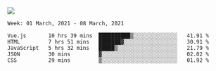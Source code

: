 <!--
**Mat2ja/Mat2ja** is a ✨ _special_ ✨ repository because its `README.md` (this file) appears on your GitHub profile.

Here are some ideas to get you started:

- 🔭 I’m currently working on ...
- 🌱 I’m currently learning ...
- 👯 I’m looking to collaborate on ...
- 🤔 I’m looking for help with ...
- 💬 Ask me about ...
- 📫 How to reach me: ...
- 😄 Pronouns: ...
- ⚡ Fun fact: ...
-->

<img src='https://media.giphy.com/media/xT9IgG50Fb7Mi0prBC/giphy.gif'>

<!--START_SECTION:waka-->
```text
Week: 01 March, 2021 - 08 March, 2021

Vue.js       10 hrs 39 mins  ██████████▒░░░░░░░░░░░░░░   41.91 % 
HTML         7 hrs 51 mins   ███████▓░░░░░░░░░░░░░░░░░   30.91 % 
JavaScript   5 hrs 32 mins   █████▒░░░░░░░░░░░░░░░░░░░   21.79 % 
JSON         30 mins         ▓░░░░░░░░░░░░░░░░░░░░░░░░   02.02 % 
CSS          29 mins         ▒░░░░░░░░░░░░░░░░░░░░░░░░   01.92 % 
```
<!--END_SECTION:waka-->
